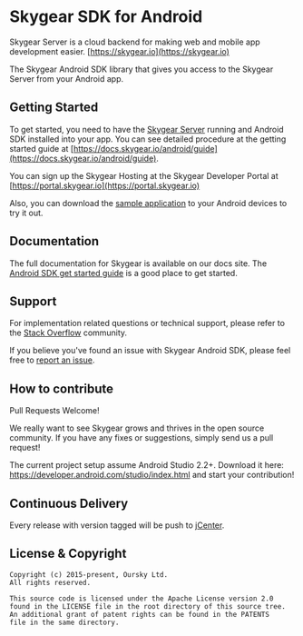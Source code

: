 # Skygear SDK for Android

Skygear Server is a cloud backend for making web and mobile app development
easier. [https://skygear.io](https://skygear.io)

The Skygear Android SDK library that gives you access to the Skygear Server
from your Android app.

## Getting Started

To get started, you need to have the
[Skygear Server](https://github.com/skygearIO/skygear-server) running and
Android SDK installed into your app. You can see detailed procedure at the
getting started guide at
[https://docs.skygear.io/android/guide](https://docs.skygear.io/android/guide).

You can sign up the Skygear Hosting at the Skygear Developer Portal at
[https://portal.skygear.io](https://portal.skygear.io)

Also, you can download the [sample application](https://docs.skygear.io/android/build/skygear-example-latest.apk)
to your Android devices to try it out.

## Documentation
The full documentation for Skygear is available on our docs site. The
[Android SDK get started guide](https://docs.skygear.io/android/guide) is a
good place to get started.


## Support

For implementation related questions or technical support, please refer to
the [Stack Overflow](http://stackoverflow.com/questions/tagged/skygear)
community.

If you believe you've found an issue with Skygear Android SDK, please feel free
to [report an issue](https://github.com/SkygearIO/skygear-SDK-Android/issues).


## How to contribute

Pull Requests Welcome!

We really want to see Skygear grows and thrives in the open source community.
If you have any fixes or suggestions, simply send us a pull request!

The current project setup assume Android Studio 2.2+. Download it here:
https://developer.android.com/studio/index.html and start your contribution!

## Continuous Delivery

Every release with version tagged will be push to
[jCenter](https://bintray.com/skygeario/maven/skygear-android/).


## License & Copyright

```
Copyright (c) 2015-present, Oursky Ltd.
All rights reserved.

This source code is licensed under the Apache License version 2.0
found in the LICENSE file in the root directory of this source tree.
An additional grant of patent rights can be found in the PATENTS
file in the same directory.

```
